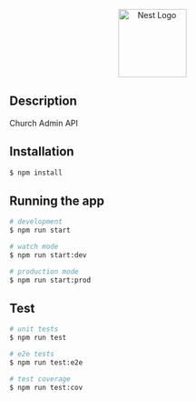 <p align="center">
  <a href="http://nestjs.com/" target="blank"><img src="https://www.kindpng.com/imgv/ihhRmmR_winners-chapel-logo-png-transparent-png" width="120" alt="Nest Logo" /></a>
</p>


## Description

Church Admin API

## Installation

```bash
$ npm install
```

## Running the app

```bash
# development
$ npm run start

# watch mode
$ npm run start:dev

# production mode
$ npm run start:prod
```

## Test

```bash
# unit tests
$ npm run test

# e2e tests
$ npm run test:e2e

# test coverage
$ npm run test:cov
```
